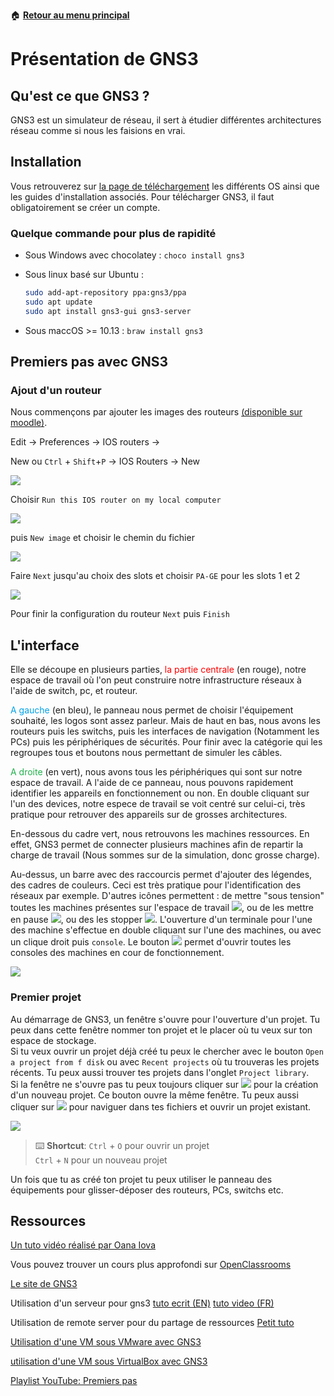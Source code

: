 :house: [**Retour au menu principal**](/TChelp)

# Présentation de GNS3

## Qu'est ce que GNS3 ?

GNS3 est un simulateur de réseau, il sert à étudier différentes architectures réseau comme si nous les faisions en vrai.

## Installation

Vous retrouverez sur [la page de téléchargement](https://www.gns3.com/software/download) les différents OS ainsi que les guides d'installation associés. Pour télécharger GNS3, il faut obligatoirement se créer un compte. 

### Quelque commande pour plus de rapidité

- Sous Windows avec chocolatey : ``choco install gns3``

- Sous linux basé sur Ubuntu :  

  ```bash
  sudo add-apt-repository ppa:gns3/ppa
  sudo apt update                                
  sudo apt install gns3-gui gns3-server
  ```

- Sous maccOS >= 10.13 : ``braw install gns3``

## Premiers pas avec GNS3

### Ajout d'un routeur

Nous commençons par ajouter les images des routeurs [(disponible sur moodle)](https://moodle.insa-lyon.fr/mod/folder/view.php?id=87489).  

Edit -> Preferences -> IOS routers ->  

New ou ``Ctrl`` + ``Shift``+``P`` -> IOS Routers -> New

![](img/addRoutersPannnel.png)  

Choisir ``Run this IOS router on my local computer`` 

![](img/addRoutersRunLocal.png)

puis ``New image`` et choisir le chemin du fichier

![](img/ImageChoice.png)

Faire ``Next`` jusqu'au choix des slots et choisir ``PA-GE`` pour les slots 1 et 2 

![](img/addRoutersSlots.png) 

Pour finir la configuration du routeur ``Next`` puis ``Finish``

## L'interface

Elle se découpe en plusieurs parties,<span style="color:red"> la partie centrale </span> (en rouge), notre espace de travail où l'on peut construire notre infrastructure réseaux à l'aide de switch, pc, et routeur.   

<span style="color:#00A2E8 ">A gauche</span> (en bleu), le panneau nous permet de choisir l'équipement souhaité, les logos sont assez parleur. Mais de haut en bas, nous avons les routeurs puis les switchs, puis les interfaces de navigation (Notamment les PCs) puis les périphériques de sécurités. Pour finir avec la catégorie qui les regroupes tous et boutons nous permettant de simuler les câbles.  

<span style="color:#22B14C">A droite </span>(en vert), nous avons tous les périphériques qui sont sur notre espace de travail. A l'aide de ce panneau, nous pouvons rapidement identifier les appareils en fonctionnement ou non. En double cliquant sur l'un des devices, notre espece de travail se voit centré sur celui-ci, très pratique pour retrouver des appareils sur de grosses architectures.  

En-dessous du cadre vert, nous retrouvons les machines ressources. En effet, GNS3 permet de connecter plusieurs machines afin de repartir la charge de travail (Nous sommes sur de la simulation, donc grosse charge).

Au-dessus, un barre avec des raccourcis permet d'ajouter des légendes, des cadres de couleurs. Ceci est très pratique pour l'identification des réseaux par exemple. D'autres icônes permettent :  de mettre "sous tension" toutes les machines présentes sur l'espace de travail ![](img/PlayButton.png), ou de les mettre en pause ![](img/PauseButton.png), ou des les stopper ![](img/StopButton.png).
L'ouverture d'un terminale pour l'une des machine s'effectue en double cliquant sur l'une des machines, ou avec un clique droit puis ``console``. Le bouton ![](img/AllConsoleButton.png) permet d'ouvrir toutes les consoles des machines en cour de fonctionnement.



![](img/InterfaceComposent.png)

### Premier projet

Au démarrage de GNS3, un fenêtre s'ouvre pour l'ouverture d'un projet. Tu peux dans cette fenêtre nommer ton projet et le placer où tu veux sur ton espace de stockage.   
Si tu veux ouvrir un projet déjà créé tu peux le chercher avec le bouton `Open a project from f disk` ou avec `Recent projects` où tu trouveras les projets récents. Tu peux aussi trouver tes projets dans l'onglet `Project library`.  
Si la fenêtre ne s'ouvre pas tu peux toujours cliquer sur ![](img/NewProjectButton.png) pour la création d'un nouveau projet. Ce bouton ouvre la même fenêtre. Tu peux aussi cliquer sur ![](img/OpenProjectButton.png) pour naviguer dans tes fichiers et ouvrir un projet existant.

![](img/ProjectPannel.png)

> :keyboard: **Shortcut**: `Ctrl` + `O` pour ouvrir un projet  
> 						`Ctrl` + `N` pour un nouveau projet

Un fois que tu as créé ton projet tu peux utiliser le panneau des équipements pour glisser-déposer des routeurs, PCs, switchs etc.

## Ressources

[Un tuto vidéo réalisé par Oana Iova](https://www.youtube.com/watch?v=Hc-3Uv9t8tE)

Vous pouvez trouver un cours plus approfondi sur [OpenClassrooms](https://openclassrooms.com/fr/courses/2581701-simulez-des-architectures-reseaux-avec-gns3)

[Le site de GNS3](https://www.gns3.com/)

Utilisation d'un serveur pour gns3 [tuto ecrit (EN)](https://luminisindia.com/it-networking-blog/168-learn-how-to-setup-gns3-server-with-the-help-of-demonstration) [tuto video (FR)](https://www.youtube.com/watch?v=fBQZbjSydrQ&list=WL&index=11&t=0s)

Utilisation de remote server pour du partage de ressources [Petit tuto](RemoteServer.md)

[Utilisation d'une VM sous VMware avec GNS3](https://openclassrooms.com/fr/courses/2581701-simulez-des-architectures-reseaux-avec-gns3/4823181-importez-vos-images-pour-votre-architecture)

[utilisation d'une VM sous VirtualBox avec GNS3]([https://www.it-connect.fr/importer-une-machine-virtualbox-dans-gns3%EF%BB%BF/](https://www.it-connect.fr/importer-une-machine-virtualbox-dans-gns3﻿/))

[Playlist YouTube: Premiers pas](https://www.youtube.com/playlist?list=PLLIV0VIvYuAMqJZm-Ulr1qiMGzH6f0OVl)



